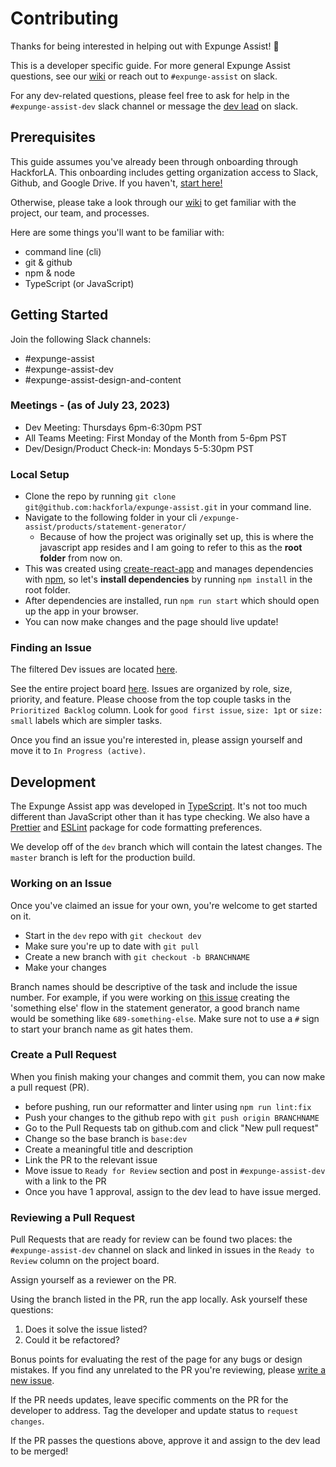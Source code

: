 # Contributing

Thanks for being interested in helping out with Expunge Assist! 🎉 

This is a developer specific guide. For more general Expunge Assist questions, see our [wiki](https://github.com/hackforla/expunge-assist/wiki) or reach out to `#expunge-assist` on slack. 

For any dev-related questions, please feel free to ask for help in the `#expunge-assist-dev` slack channel or message the [dev lead](https://github.com/hackforla/expunge-assist/wiki/The-Current-Team) on slack. 

## Prerequisites

This guide assumes you've already been through onboarding through HackforLA. This onboarding includes getting organization access to Slack, Github, and Google Drive. If you haven't, [start here!](https://www.hackforla.org/getting-started)

Otherwise, please take a look through our [wiki](https://github.com/hackforla/expunge-assist/wiki) to get familiar with the project, our team, and processes. 

Here are some things you'll want to be familiar with:
* command line (cli)
* git & github
* npm & node
* TypeScript (or JavaScript)


## Getting Started

Join the following Slack channels: 
- #expunge-assist 
- #expunge-assist-dev 
- #expunge-assist-design-and-content

### Meetings - (as of July 23, 2023)

- Dev Meeting: Thursdays 6pm-6:30pm PST 
- All Teams Meeting: First Monday of the Month from 5-6pm PST
- Dev/Design/Product Check-in: Mondays 5-5:30pm PST


### Local Setup

* Clone the repo by running `git clone git@github.com:hackforla/expunge-assist.git` in your command line.
* Navigate to the following folder in your cli `/expunge-assist/products/statement-generator/`
  - Because of how the project was originally set up, this is where the javascript app resides and I am going to refer to this as the __root folder__  from now on.
* This was created using [create-react-app](https://create-react-app.dev/) and manages dependencies with [npm](https://www.npmjs.com/), so let's __install dependencies__ by running `npm install` in the root folder.
* After dependencies are installed, run `npm run start` which should open up the app in your browser.
* You can now make changes and the page should live update!


### Finding an Issue

The filtered Dev issues are located [here](https://github.com/hackforla/expunge-assist/projects/1?card_filter_query=label%3A%22role%3A+development%22). 

See the entire project board [here](https://github.com/hackforla/expunge-assist/projects/1). Issues are organized by role, size, priority, and feature. Please choose from the top couple tasks in the `Prioritized Backlog` column. Look for `good first issue`, `size: 1pt` or `size: small` labels which are simpler tasks.

Once you find an issue you're interested in, please assign yourself and move it to `In Progress (active)`. 

## Development

The Expunge Assist app was developed in [TypeScript](https://www.typescriptlang.org/). It's not too much different than JavaScript other than it has type checking. We also have a [Prettier](https://prettier.io/) and [ESLint](https://eslint.org/) package for code formatting preferences.

We develop off of the `dev` branch which will contain the latest changes. The `master` branch is left for the production build.


### Working on an Issue

Once you've claimed an issue for your own, you're welcome to get started on it. 

- Start in the `dev` repo with `git checkout dev`
- Make sure you're up to date with `git pull`
- Create a new branch with `git checkout -b BRANCHNAME`
- Make your changes

Branch names should be descriptive of the task and include the issue number. For example, if you were working on [this issue](https://github.com/hackforla/expunge-assist/issues/698) creating the 'something else' flow in the statement generator, a good branch name would be something like `689-something-else`. Make sure not to use a `#` sign to start your branch name as git hates them.

### Create a Pull Request

When you finish making your changes and commit them, you can now make a pull request (PR).
* before pushing, run our reformatter and linter using `npm run lint:fix`
* Push your changes to the github repo with `git push origin BRANCHNAME`
* Go to the Pull Requests tab on github.com and click "New pull request"
* Change so the base branch is `base:dev`
* Create a meaningful title and description
* Link the PR to the relevant issue
* Move issue to `Ready for Review` section and post in `#expunge-assist-dev` with a link to the PR
* Once you have 1 approval, assign to the dev lead to have issue merged.

### Reviewing a Pull Request

Pull Requests that are ready for review can be found two places: the `#expunge-assist-dev` channel on slack and linked in issues in the `Ready to Review` column on the project board. 

Assign yourself as a reviewer on the PR.

Using the branch listed in the PR, run the app locally. Ask yourself these questions:
1. Does it solve the issue listed?
2. Could it be refactored?

Bonus points for evaluating the rest of the page for any bugs or design mistakes. If you find any unrelated to the PR you're reviewing, please [write a new issue](https://github.com/hackforla/expunge-assist/issues/new?assignees=&labels=&projects=&template=blank-issue.md&title=).

If the PR needs updates, leave specific comments on the PR for the developer to address. Tag the developer and update status to `request changes`.

If the PR passes the questions above, approve it and assign to the dev lead to be merged!